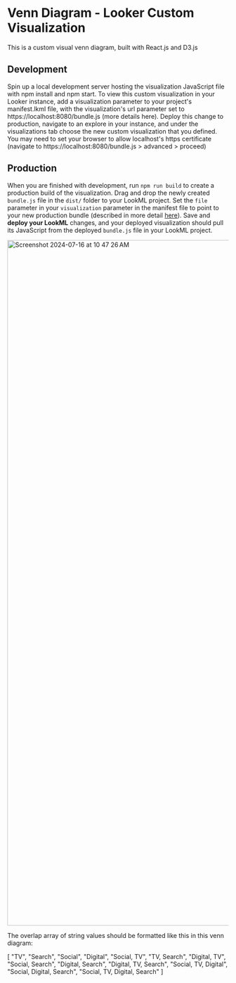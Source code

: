 # Venn Diagram - Looker Custom Visualization
This is a custom visual venn diagram, built with React.js and D3.js 

## Development
Spin up a local development server hosting the visualization JavaScript file with npm install and npm start.
To view this custom visualization in your Looker instance, add a visualization parameter to your project's manifest.lkml file, with the visualization's url parameter set to https://localhost:8080/bundle.js (more details here). Deploy this change to production, navigate to an explore in your instance, and under the visualizations tab choose the new custom visualization that you defined. You may need to set your browser to allow localhost's https certificate (navigate to https://localhost:8080/bundle.js > advanced > proceed)

## Production
When you are finished with development, run `npm run build` to create a production build of the visualization. Drag and drop the newly created `bundle.js` file in the `dist/` folder to your LookML project. Set the `file` parameter in your `visualization` parameter in the manifest file to point to your new production bundle (described in more detail [here](https://cloud.google.com/looker/docs/reference/param-manifest-visualization)). Save and **deploy your LookML** changes, and your deployed visualization should pull its JavaScript from the deployed `bundle.js` file in your LookML project.

<img width="1560" alt="Screenshot 2024-07-16 at 10 47 26 AM" src="https://github.com/user-attachments/assets/2eb69bb8-20e3-43a7-8573-ada06a3f71db">

The overlap array of string values should be formatted like this in this venn diagram:

[
    "TV",
    "Search",
    "Social",
    "Digital",
    "Social, TV",
    "TV, Search",
    "Digital, TV",
    "Social, Search",
    "Digital, Search",
    "Digital, TV, Search",
    "Social, TV, Digital",
    "Social, Digital, Search",
    "Social, TV, Digital, Search"
]
